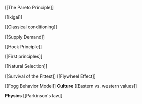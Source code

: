 
[[The Pareto Principle]]

[[Ikigai]]

[[Classical conditioning]]

[[Supply Demand]]


[[Hock Principle]]

[[First principles]]


[[Natural Selection]]

[[Survival of the Fittest]]
[[Flywheel Effect]]


[[Fogg Behavior Model]]
**Culture**
[[Eastern vs. western values]]


**Physics**
[[Parkinson's law]]


